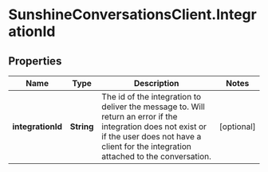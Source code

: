 # SunshineConversationsClient.IntegrationId

## Properties

Name | Type | Description | Notes
------------ | ------------- | ------------- | -------------
**integrationId** | **String** | The id of the integration to deliver the message to. Will return an error if the integration does not exist or if the user does not have a client for the integration attached to the conversation.  | [optional] 


